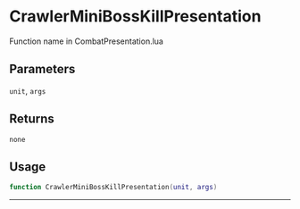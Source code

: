 # CrawlerMiniBossKillPresentation
Function name in CombatPresentation.lua
## Parameters
`unit`, `args`
## Returns
`none`
## Usage
```lua
function CrawlerMiniBossKillPresentation(unit, args)
```
---
